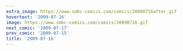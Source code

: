 ```yaml
---
extra_image: https://www.smbc-comics.com/comics/20090716after.gif
hovertext: '2009-07-16'
image: https://www.smbc-comics.com/comics/20090716.gif
next_comic: '2009-07-17'
prev_comic: '2009-07-15'
title: '2009-07-16'
---
```



